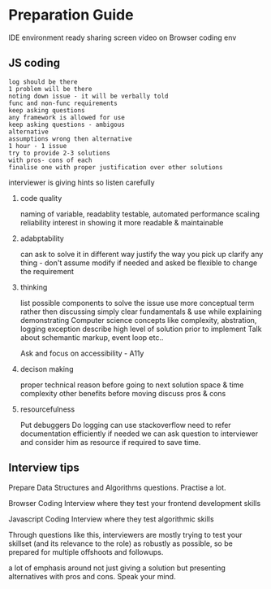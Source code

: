 

# Preparation Guide

IDE environment ready
sharing screen
video on
Browser coding env

## JS coding

```
log should be there
1 problem will be there
noting down issue - it will be verbally told
func and non-func requirements
keep asking questions
any framework is allowed for use
keep asking questions - ambigous
alternative
assumptions wrong then alternative
1 hour - 1 issue
try to provide 2-3 solutions
with pros- cons of each
finalise one with proper justification over other solutions
```

interviewer is giving hints so listen carefully


1. code quality

    naming of variable, readablity
    testable, automated
    performance
    scaling
    reliability
    interest in showing it more readable & maintainable

2. adabptability

    can ask to solve it in different way 
    justify the way you pick up
    clarify any thing - don't assume
    modify if needed and asked
    be flexible to change the requirement

3. thinking 

    list possible components to solve the issue
    use more conceptual term rather then discussing simply
    clear fundamentals & use while explaining
    demonstrating Computer science concepts like complexity, abstration, logging exception 
    describe high level of solution prior to implement
    Talk about schemantic markup, event loop etc..

    Ask and focus on accessibility - A11y

4. decison making

    proper technical reason before going to next solution
    space & time complexity
    other  benefits before moving
    discuss pros & cons

5. resourcefulness

    Put debuggers
    Do logging
    can use stackoverflow
    need to refer documentation efficiently if needed
    we can ask question to interviewer and consider him as resource if required to save time.


## Interview tips

Prepare Data Structures and Algorithms questions. Practise a lot.

Browser Coding Interview where they test your frontend development skills

Javascript Coding Interview where they test algorithmic skills

Through questions like this, interviewers are mostly trying to test your skillset (and its relevance to the role) as robustly as possible, so be prepared for multiple offshoots and followups.

a lot of emphasis around not just giving a solution but presenting alternatives with pros and cons. Speak your mind.

